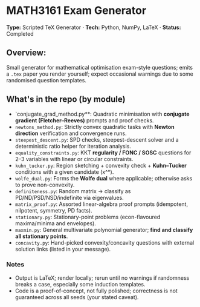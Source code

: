 # **MATH3161 Exam Generator**

**Type:** Scripted TeX Generator · **Tech:** Python, NumPy, LaTeX · **Status:** Completed

## **Overview:**
Small generator for mathematical optimisation exam-style questions; emits a `.tex` paper you render yourself; expect occasional warnings due to some randomised question templates.

## What's in the repo (by module)

* `conjugate_grad_method.py**: Quadratic minimisation with **conjugate gradient (Fletcher–Reeves)** prompts and proof checks. 
* `newtons_method.py`: Strictly convex quadratic tasks with **Newton direction** verification and convergence runs. 
* `steepest_descent.py`: SPD checks, steepest-descent solver and a deterministic ratio helper for iteration analysis. 
* `equality_constraints.py`: KKT **regularity / FONC / SOSC** questions for 2–3 variables with linear or circular constraints. 
* `kuhn_tucker.py`: Region sketching + convexity check + **Kuhn–Tucker** conditions with a given candidate (x^*). 
* `wolfe_dual.py`: Forms the **Wolfe dual** where applicable; otherwise asks to prove non-convexity. 
* `definiteness.py`: Random matrix → classify as PD/ND/PSD/NSD/indefinite via eigenvalues. 
* `matrix_proof.py`: Assorted linear-algebra proof prompts (idempotent, nilpotent, symmetry, PD facts). 
* `stationary.py`: Stationary-point problems (econ-flavoured maxima/minima and envelopes). 
* `maxmin.py`: General multivariate polynomial generator; **find and classify all stationary points**. 
* `concavity.py`: Hand-picked convexity/concavity questions with external solution links (listed in your message).

### Notes

* Output is LaTeX; render locally; rerun until no warnings if randomness breaks a case, especially some induction templates.
* Code is a proof-of-concept, not fully polished; correctness is not guaranteed across all seeds (your stated caveat).
